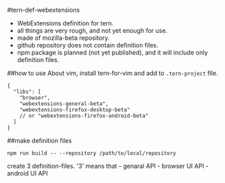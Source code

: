 #tern-def-webextensions
 * WebExtensions definition for tern.
 * all things are very rough, and not yet enough for use.
 * made of mozilla-beta repository.
 * github repository does not contain definition files.
 * npm package is planned (not yet published), and it will include only definition files.

##how to use
About vim, install tern-for-vim and add to `.tern-project` file.
```.tern-project
{
  "libs": [
    "browser",
    "webextensions-general-beta",
    "webextensions-firefox-desktop-beta"
    // or "webextensions-firefox-android-beta"
  ]
}
```

##make definition files

`npm run build -- --repository /path/to/local/repository`

create 3 definition-files.
  '3' means that
    - genaral API
    - browser UI API
    - android UI API

<!-- vim:expandtab ff=unix fenc=utf-8 sw=2 -->


